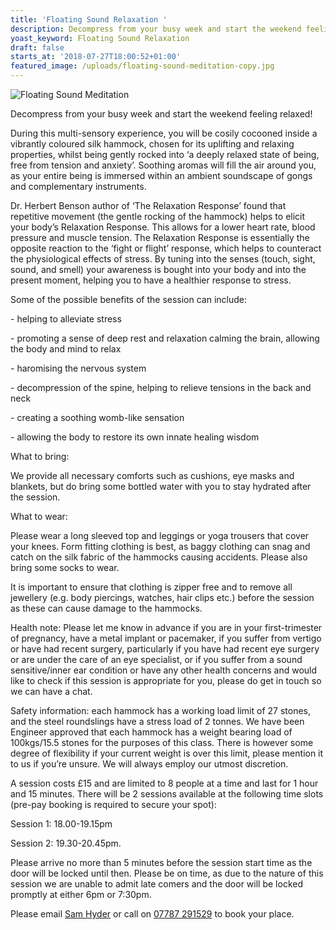 ```yaml
---
title: 'Floating Sound Relaxation '
description: Decompress from your busy week and start the weekend feeling relaxed!
yoast_keyword: Floating Sound Relaxation
draft: false
starts_at: '2018-07-27T18:00:52+01:00'
featured_image: /uploads/floating-sound-meditation-copy.jpg
---
```

![Floating Sound Meditation](/uploads/floating-sound-meditation-copy.jpg)

Decompress from your busy week and start the weekend feeling relaxed!

During this multi-sensory experience, you will be cosily cocooned inside a vibrantly coloured silk hammock, chosen for its uplifting and relaxing properties, whilst being gently rocked into ‘a deeply relaxed state of being, free from tension and anxiety’. Soothing aromas will fill the air around you, as your entire being is immersed within an ambient soundscape of gongs and complementary instruments.

Dr. Herbert Benson author of ‘The Relaxation Response’ found that repetitive movement (the gentle rocking of the hammock) helps to elicit your body’s Relaxation Response. This allows for a lower heart rate, blood pressure and muscle tension. The Relaxation Response is essentially the opposite reaction to the ‘fight or flight’ response, which helps to counteract the physiological effects of stress. By tuning into the senses (touch, sight, sound, and smell) your awareness is bought into your body and into the present moment, helping you to have a healthier response to stress.

Some of the possible benefits of the session can include:

\- helping to alleviate stress

\- promoting a sense of deep rest and relaxation calming the brain, allowing the body and mind to relax

\- haromising the nervous system

\- decompression of the spine, helping to relieve tensions in the back and neck

\- creating a soothing womb-like sensation

\- allowing the body to restore its own innate healing wisdom

What to bring:

We provide all necessary comforts such as cushions, eye masks and blankets, but do bring some bottled water with you to stay hydrated after the session.

What to wear:

Please wear a long sleeved top and leggings or yoga trousers that cover your knees. Form fitting clothing is best, as baggy clothing can snag and catch on the silk fabric of the hammocks causing accidents. Please also bring some socks to wear.

It is important to ensure that clothing is zipper free and to remove all jewellery (e.g. body piercings, watches, hair clips etc.) before the session as these can cause damage to the hammocks.

Health note: Please let me know in advance if you are in your first-trimester of pregnancy, have a metal implant or pacemaker, if you suffer from vertigo or have had recent surgery, particularly if you have had recent eye surgery or are under the care of an eye specialist, or if you suffer from a sound sensitive/inner ear condition or have any other health concerns and would like to check if this session is appropriate for you, please do get in touch so we can have a chat.

Safety information: each hammock has a working load limit of 27 stones, and the steel roundslings have a stress load of 2 tonnes. We have been Engineer approved that each hammock has a weight bearing load of 100kgs/15.5 stones for the purposes of this class. There is however some degree of flexibility if your current weight is over this limit, please mention it to us if you’re unsure. We will always employ our utmost discretion.

A session costs £15 and are limited to 8 people at a time and last for 1 hour and 15 minutes. There will be 2 sessions available at the following time slots (pre-pay booking is required to secure your spot):

Session 1: 18.00-19.15pm

Session 2: 19.30-20.45pm. 

Please arrive no more than 5 minutes before the session start time as the door will be locked until then. Please be on time, as due to the nature of this session we are unable to admit late comers and the door will be locked promptly at either 6pm or 7:30pm.

Please email [Sam Hyder](mailto:sam_hyder@hotmail.co.uk) or call on [07787 291529](tel:07787291529) to book your place.
